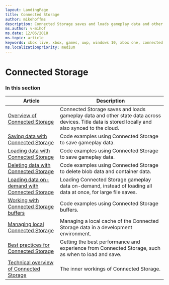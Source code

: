 ```yaml
---
layout: LandingPage
title: Connected Storage
author: mikehoffms
description: Connected Storage saves and loads gameplay data and other state data across devices. Title data is stored locally and also synced to the cloud.
ms.author: v-mihof
ms.date: 12/06/2018
ms.topic: article
keywords: xbox live, xbox, games, uwp, windows 10, xbox one, connected storage
ms.localizationpriority: medium
---
```


# Connected Storage


### In this section

| Article | Description |
|---------|-------------|
| [Overview of Connected Storage](connected-storage-overview.md) | Connected Storage saves and loads gameplay data and other state data across devices. Title data is stored locally and also synced to the cloud. |
| [Saving data with Connected Storage](connected-storage-saving.md) | Code examples using Connected Storage to save gameplay data. |
| [Loading data with Connected Storage](connected-storage-loading.md) | Code examples using Connected Storage to save gameplay data. |
| [Deleting data with Connected Storage](connected-storage-deleting.md) | Code examples using Connected Storage to delete blob data and container data. |
| [Loading data on-demand with Connected Storage](connected-storage-loading-on-demand.md) | Loading Connected Storage gameplay data on-demand, instead of loading all data at once, for large file saves. |
| [Working with Connected Storage buffers](connected-storage-using-buffers.md) | Code examples using Connected Storage buffers. |
| [Managing local Connected Storage](connected-storage-xb-storage.md) | Managing a local cache of the Connected Storage data in a development environment. |
| [Best practices for Connected Storage](connected-storage-best-practices.md) | Getting the best performance and experience from Connected Storage, such as when to load and save. |
| [Technical overview of Connected Storage](connected-storage-technical-overview.md) | The inner workings of Connected Storage. |
